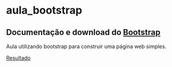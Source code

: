 # aula_bootstrap

## Documentação e download do [Bootstrap](https://getbootstrap.com/docs/5.1/getting-started/download/)

Aula utilizando bootstrap para construir uma página web simples.

[Resultado](https://joana-silvas.github.io/aula_bootstrap/)



